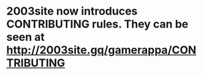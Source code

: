 # 2003site now introduces CONTRIBUTING rules. They can be seen at http://2003site.gq/gamerappa/CONTRIBUTING
